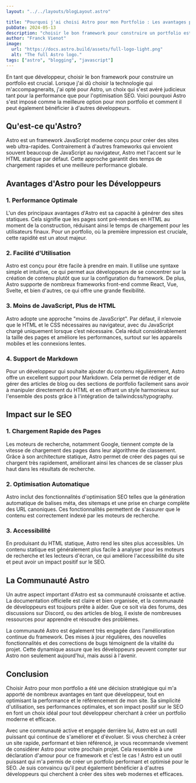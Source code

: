 ```yaml
---
layout: "../../layouts/blogLayout.astro"

title: "Pourquoi j'ai choisi Astro pour mon Portfolio : Les avantages pour un développeur et l'impact sur le SEO"
pubDate: 2024-05-13
description: "choisir le bon framework pour construire un portfolio est crucial. Pour mon portfolio, j'ai opté pour Astro !"
author: "Franck Vienot"
image:
  url: "https://docs.astro.build/assets/full-logo-light.png"
  alt: "The full Astro logo."
tags: ["astro", "blogging", "javascript"]
---
```


En tant que développeur, choisir le bon framework pour construire un portfolio est crucial. Lorsque j'ai dû choisir la technologie qui m'accompagneraits, j'ai opté pour Astro, un choix qui s'est avéré judicieux tant pour la performance que pour l'optimisation SEO. Voici pourquoi Astro s'est imposé comme la meilleure option pour mon portfolio et comment il peut également bénéficier à d'autres développeurs.

## Qu'est-ce qu'Astro?

Astro est un framework JavaScript moderne conçu pour créer des sites web ultra-rapides. Contrairement à d'autres frameworks qui envoient souvent beaucoup de JavaScript au navigateur, Astro met l'accent sur le HTML statique par défaut. Cette approche garantit des temps de chargement rapides et une meilleure performance globale.

## Avantages d'Astro pour les Développeurs

### 1. Performance Optimale

L'un des principaux avantages d'Astro est sa capacité à générer des sites statiques. Cela signifie que les pages sont pré-rendues en HTML au moment de la construction, réduisant ainsi le temps de chargement pour les utilisateurs finaux. Pour un portfolio, où la première impression est cruciale, cette rapidité est un atout majeur.

### 2. Facilité d'Utilisation

Astro est conçu pour être facile à prendre en main. Il utilise une syntaxe simple et intuitive, ce qui permet aux développeurs de se concentrer sur la création de contenu plutôt que sur la configuration du framework. De plus, Astro supporte de nombreux frameworks front-end comme React, Vue, Svelte, et bien d'autres, ce qui offre une grande flexibilité.

### 3. Moins de JavaScript, Plus de HTML

Astro adopte une approche "moins de JavaScript". Par défaut, il n’envoie que le HTML et le CSS nécessaires au navigateur, avec du JavaScript chargé uniquement lorsque c’est nécessaire. Cela réduit considérablement la taille des pages et améliore les performances, surtout sur les appareils mobiles et les connexions lentes.

### 4. Support de Markdown

Pour un développeur qui souhaite ajouter du contenu régulièrement, Astro offre un excellent support pour Markdown. Cela permet de rédiger et de gérer des articles de blog ou des sections de portfolio facilement sans avoir à manipuler directement du HTML et en offrant un style harmonieux sur l'ensemble des posts grâce à l'intégration de tailwindcss/typography.

## Impact sur le SEO

### 1. Chargement Rapide des Pages

Les moteurs de recherche, notamment Google, tiennent compte de la vitesse de chargement des pages dans leur algorithme de classement. Grâce à son architecture statique, Astro permet de créer des pages qui se chargent très rapidement, améliorant ainsi les chances de se classer plus haut dans les résultats de recherche.

### 2. Optimisation Automatique

Astro inclut des fonctionnalités d'optimisation SEO telles que la génération automatique de balises méta, des sitemaps et une prise en charge complète des URL canoniques. Ces fonctionnalités permettent de s'assurer que le contenu est correctement indexé par les moteurs de recherche.

### 3. Accessibilité

En produisant du HTML statique, Astro rend les sites plus accessibles. Un contenu statique est généralement plus facile à analyser pour les moteurs de recherche et les lecteurs d'écran, ce qui améliore l'accessibilité du site et peut avoir un impact positif sur le SEO.

## La Communauté Astro

Un autre aspect important d'Astro est sa communauté croissante et active. La documentation officielle est claire et bien organisée, et la communauté de développeurs est toujours prête à aider. Que ce soit via des forums, des discussions sur Discord, ou des articles de blog, il existe de nombreuses ressources pour apprendre et résoudre des problèmes.

La communauté Astro est également très engagée dans l'amélioration continue du framework. Des mises à jour régulières, des nouvelles fonctionnalités et des corrections de bugs témoignent de la vitalité du projet. Cette dynamique assure que les développeurs peuvent compter sur Astro non seulement aujourd'hui, mais aussi à l'avenir.

## Conclusion

Choisir Astro pour mon portfolio a été une décision stratégique qui m'a apporté de nombreux avantages en tant que développeur, tout en optimisant la performance et le référencement de mon site. Sa simplicité d'utilisation, ses performances optimales, et son impact positif sur le SEO en font un choix idéal pour tout développeur cherchant à créer un portfolio moderne et efficace.

Avec une communauté active et engagée derrière lui, Astro est un outil puissant qui continue de s'améliorer et d'évoluer. Si vous cherchez à créer un site rapide, performant et bien référencé, je vous recommande vivement de considérer Astro pour votre prochain projet. Cela ressemble à une déclaration d'amour pour ce framework et c'est le cas ! Astro est un outil puissant qui m'a permis de créer un portfolio performant et optimisé pour le SEO. Je suis convaincu qu'il peut également bénéficier à d'autres développeurs qui cherchent à créer des sites web modernes et efficaces.
